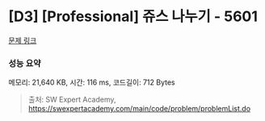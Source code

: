 # [D3] [Professional] 쥬스 나누기 - 5601 

[문제 링크](https://swexpertacademy.com/main/code/problem/problemDetail.do?contestProbId=AWXGAylqcdYDFAUo) 

### 성능 요약

메모리: 21,640 KB, 시간: 116 ms, 코드길이: 712 Bytes



> 출처: SW Expert Academy, https://swexpertacademy.com/main/code/problem/problemList.do
